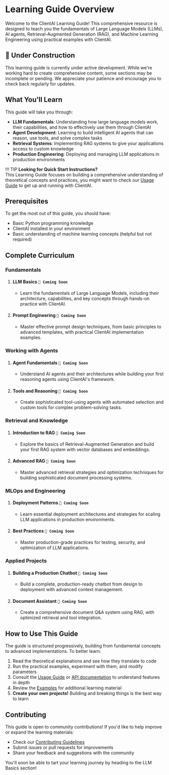 # Learning Guide Overview

Welcome to the ClientAI Learning Guide! This comprehensive resource is designed to teach you the fundamentals of Large Language Models (LLMs), AI agents, Retrieval-Augmented Generation (RAG), and Machine Learning Engineering using practical examples with ClientAI.

## 🚧 Under Construction

This learning guide is currently under active development. While we're working hard to create comprehensive content, some sections may be incomplete or pending. We appreciate your patience and encourage you to check back regularly for updates.

## What You'll Learn

This guide will take you through:

- **LLM Fundamentals**: Understanding how large language models work, their capabilities, and how to effectively use them through ClientAI
- **Agent Development**: Learning to build intelligent AI agents that can reason, use tools, and solve complex tasks
- **Retrieval Systems**: Implementing RAG systems to give your applications access to custom knowledge
- **Production Engineering**: Deploying and managing LLM applications in production environments

!!! TIP
    **Looking for Quick Start Instructions?**  
    This Learning Guide focuses on building a comprehensive understanding of theoretical concepts and practices, you might want to check our [Usage Guide](../usage/overview.md) to get up and running with ClientAI.

## Prerequisites

To get the most out of this guide, you should have:

- Basic Python programming knowledge
- ClientAI installed in your environment
- Basic understanding of machine learning concepts (helpful but not required)

## Complete Curriculum

### Fundamentals

1. #### LLM Basics `🚧 Coming Soon`

    - Learn the fundamentals of Large Language Models, including their architecture, capabilities, and key concepts through hands-on practice with ClientAI.

2. #### Prompt Engineering `🚧 Coming Soon`

    - Master effective prompt design techniques, from basic principles to advanced templates, with practical ClientAI implementation examples.

### Working with Agents

1. #### Agent Fundamentals `🚧 Coming Soon`

    - Understand AI agents and their architectures while building your first reasoning agents using ClientAI's framework.

2. #### Tools and Reasoning `🚧 Coming Soon`

    - Create sophisticated tool-using agents with automated selection and custom tools for complex problem-solving tasks.

### Retrieval and Knowledge

1. #### Introduction to RAG `🚧 Coming Soon`

    - Explore the basics of Retrieval-Augmented Generation and build your first RAG system with vector databases and embeddings.

2. #### Advanced RAG `🚧 Coming Soon`

    - Master advanced retrieval strategies and optimization techniques for building sophisticated document processing systems.

### MLOps and Engineering

1. #### Deployment Patterns `🚧 Coming Soon`

    - Learn essential deployment architectures and strategies for scaling LLM applications in production environments.

2. #### Best Practices `🚧 Coming Soon`

    - Master production-grade practices for testing, security, and optimization of LLM applications.

### Applied Projects

1. #### Building a Production Chatbot `🚧 Coming Soon`

    - Build a complete, production-ready chatbot from design to deployment with advanced context management.

2. #### Document Assistant `🚧 Coming Soon`

    - Create a comprehensive document Q&A system using RAG, with optimized retrieval and tool integration.

## How to Use This Guide

The guide is structured progressively, building from fundamental concepts to advanced implementations. To better learn:

1. Read the theoretical explanations and see how they translate to code
2. Run the practical examples, experiment with them, and modify parameters
3. Consult the [Usage Guide](../usage/overview.md) or [API documentation](../api/overview.md) to understand features in depth
4. Review the [Examples](../examples/overview.md) for additional learning material
5. **Create your own projects!** Building and breaking things is the best way to learn


## Contributing

This guide is open to community contributions! If you'd like to help improve or expand the learning materials:

- Check our [Contributing Guidelines](../community/CONTRIBUTING.md)
- Submit issues or pull requests for improvements
- Share your feedback and suggestions with the community

You'll soon be able to tart your learning journey by heading to the LLM Basics section!